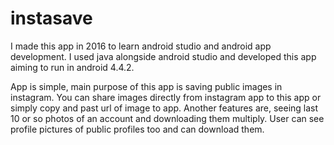 # instasave

I made this app in 2016 to learn android studio and android app development. I used java alongside android studio and developed this app aiming to run in android 4.4.2.

App is simple, main purpose of this app is saving public images in instagram. You can share images directly from instagram app to this app or simply copy and past url of image to app. Another features are, seeing last 10 or so photos of an account and downloading them multiply. User can see profile pictures of public profiles too and can download them.
